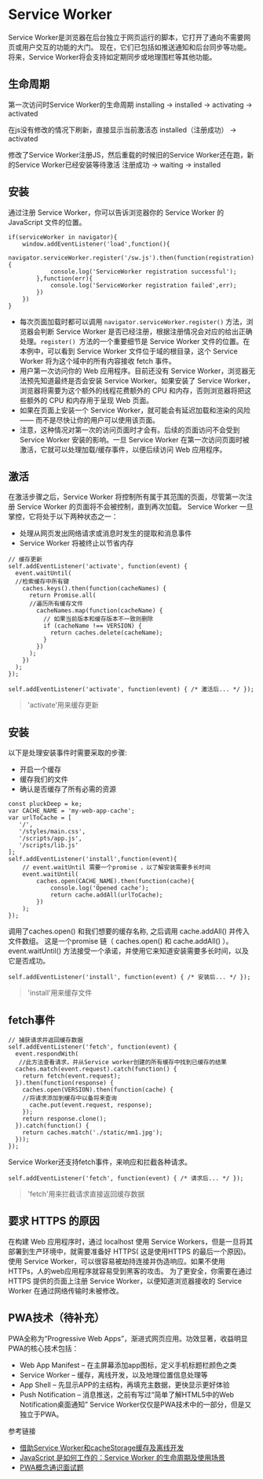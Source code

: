 # Service Worker
Service Worker是浏览器在后台独立于网页运行的脚本，它打开了通向不需要网页或用户交互的功能的大门。 现在，它们已包括如推送通知和后台同步等功能。 将来，Service Worker将会支持如定期同步或地理围栏等其他功能。
## 生命周期
第一次访问时Service Worker的生命周期
installing → installed → activating → activated

在js没有修改的情况下刷新，直接显示当前激活态
installed（注册成功） → activated

修改了Service Worker注册JS，然后重载的时候旧的Service Worker还在跑，新的Service Worker已经安装等待激活
注册成功 → waiting → installed

## 安装

通过注册 Service Worker，你可以告诉浏览器你的 Service Worker 的 JavaScript 文件的位置。
```
if(serviceWorker in navigator){
    window.addEventListener('load',function(){
        navigator.serviceWorker.register('/sw.js').then(function(registration){
            console.log('ServiceWorker registration successful');
        },function(err){
            console.log('ServiceWorker registration failed',err);
        })
    })
}
```
- 每次页面加载时都可以调用 `navigator.serviceWorker.register()` 方法，浏览器会判断 Service Worker 是否已经注册，根据注册情况会对应的给出正确处理。`register() `方法的一个重要细节是 Service Worker 文件的位置。在本例中，可以看到 Service Worker 文件位于域的根目录，这个 Service Worker 将为这个域中的所有内容接收 fetch 事件。
- 用户第一次访问你的 Web 应用程序。目前还没有 Service Worker，浏览器无法预先知道最终是否会安装 Service Worker。如果安装了 Service Worker，浏览器将需要为这个额外的线程花费额外的 CPU 和内存，否则浏览器将把这些额外的 CPU 和内存用于呈现 Web 页面。
- 如果在页面上安装一个 Service Worker，就可能会有延迟加载和渲染的风险 —— 而不是尽快让你的用户可以使用该页面。
- 注意，这种情况对第一次的访问页面时才会有。后续的页面访问不会受到 Service Worker 安装的影响。一旦 Service Worker 在第一次访问页面时被激活，它就可以处理加载/缓存事件，以便后续访问 Web 应用程序。

## 激活
在激活步骤之后，Service Worker 将控制所有属于其范围的页面，尽管第一次注册 Service Worker 的页面将不会被控制，直到再次加载。
Service Worker 一旦掌控，它将处于以下两种状态之一：
- 处理从网页发出网络请求或消息时发生的提取和消息事件
- Service Worker 将被终止以节省内存

```
// 缓存更新
self.addEventListener('activate', function(event) {
  event.waitUntil(
  //检索缓存中所有键
    caches.keys().then(function(cacheNames) {
      return Promise.all(
      //遍历所有缓存文件
        cacheNames.map(function(cacheName) {
          // 如果当前版本和缓存版本不一致则删除
          if (cacheName !== VERSION) {
            return caches.delete(cacheName);
          }
        })
      );
    })
  );
});
```

```
self.addEventListener('activate', function(event) { /* 激活后... */ });
```
> 'activate'用来缓存更新

## 安装
以下是处理安装事件时需要采取的步骤:
- 开启一个缓存
- 缓存我们的文件
- 确认是否缓存了所有必需的资源

```
const pluckDeep = ke;
var CACHE_NAME = 'my-web-app-cache';
var urlToCache = [
   '/',
   '/styles/main.css',
   '/scripts/app.js',
   '/scripts/lib.js'
];
self.addEventListener('install',function(event){
    // event.waitUntil 需要一个promise ，以了解安装需要多长时间
    event.waitUntil(
        caches.open(CACHE_NAME).then(function(cache){
            console.log('Opened cache');
            return cache.addAll(urlToCache);
        })
    );
});
```
调用了caches.open() 和我们想要的缓存名称, 之后调用 cache.addAll() 并传入文件数组。 这是一个promise 链（ caches.open() 和 cache.addAll() ）。 event.waitUntil() 方法接受一个承诺，并使用它来知道安装需要多长时间，以及它是否成功。

```
self.addEventListener('install', function(event) { /* 安装后... */ });
```
> 'install'用来缓存文件

## fetch事件
```
// 捕获请求并返回缓存数据
self.addEventListener('fetch', function(event) {
  event.respondWith(
   //此方法查看请求，并从Service worker创建的所有缓存中找到已缓存的结果
  caches.match(event.request).catch(function() {
    return fetch(event.request);
  }).then(function(response) {
    caches.open(VERSION).then(function(cache) {
    //将请求添加到缓存中以备将来查询
      cache.put(event.request, response);
    });
    return response.clone();
  }).catch(function() {
    return caches.match('./static/mm1.jpg');
  }));
});
```

Service Worker还支持fetch事件，来响应和拦截各种请求。
```
self.addEventListener('fetch', function(event) { /* 请求后... */ });
```
> 'fetch'用来拦截请求直接返回缓存数据

## 要求 HTTPS 的原因
在构建 Web 应用程序时，通过 localhost 使用 Service Workers，但是一旦将其部署到生产环境中，就需要准备好 HTTPS( 这是使用HTTPS 的最后一个原因)。
使用 Service Worker，可以很容易被劫持连接并伪造响应。如果不使用 HTTPs，人的web应用程序就容易受到黑客的攻击。
为了更安全，你需要在通过 HTTPS 提供的页面上注册 Service Worker，以便知道浏览器接收的 Service Worker 在通过网络传输时未被修改。


## PWA技术（待补充）
PWA全称为“Progressive Web Apps”，渐进式网页应用。功效显著，收益明显
PWA的核心技术包括：
- Web App Manifest – 在主屏幕添加app图标，定义手机标题栏颜色之类
- Service Worker – 缓存，离线开发，以及地理位置信息处理等
- App Shell – 先显示APP的主结构，再填充主数据，更快显示更好体验
- Push Notification – 消息推送，之前有写过“简单了解HTML5中的Web Notification桌面通知”
Service Worker仅仅是PWA技术中的一部分，但是又独立于PWA。

参考链接
- [借助Service Worker和cacheStorage缓存及离线开发](https://www.zhangxinxu.com/wordpress/2017/07/service-worker-cachestorage-offline-develop/
)
- [JavaScript 是如何工作的：Service Worker 的生命周期及使用场景](https://github.com/qq449245884/xiaozhi/issues/8)
- [PWA概念通识面试题](https://juejin.im/post/6844904052166230030#heading-2)